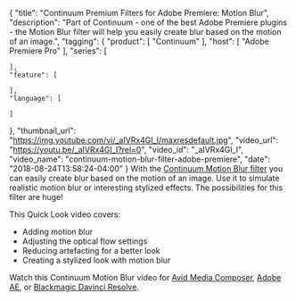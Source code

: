 {
  "title": "Continuum Premium Filters for Adobe Premiere: Motion Blur",
  "description": "Part of Continuum - one of the best Adobe Premiere plugins - the Motion Blur filter will help you easily create blur based on the motion of an image.",
  "tagging": {
    "product": [
      "Continuum"
    ],
    "host": [
      "Adobe Premiere Pro"
    ],
    "series": [

    ],
    "feature": [

    ],
    "language": [

    ]
  },
  "thumbnail_url": "https://img.youtube.com/vi/_aIVRx4Gl_I/maxresdefault.jpg",
  "video_url": "https://youtu.be/_aIVRx4Gl_I?rel=0",
  "video_id": "_aIVRx4Gl_I",
  "video_name": "continuum-motion-blur-filter-adobe-premiere",
  "date": "2018-08-24T13:58:24-04:00"
}
With the [Continuum Motion Blur filter](/products/continuum-filters/motion-blur/) you can easily create blur based on the motion of an image. Use it to simulate realistic motion blur or interesting stylized effects. The possibilities for this filter are huge!

This Quick Look video covers:

* Adding motion blur
* Adjusting the optical flow settings
* Reducing artefacting for a better look
* Creating a stylized look with motion blur

Watch this Continuum Motion Blur video for [Avid Media Composer](/videos/motion-blur-filter-avid-media-composer/), [Adobe AE](/videos/continuum-motion-blur-filter-adobe-after-effects/), or [Blackmagic Davinci Resolve](/videos/motion-blur-filter-blackmagic-davinci-resolve/).
